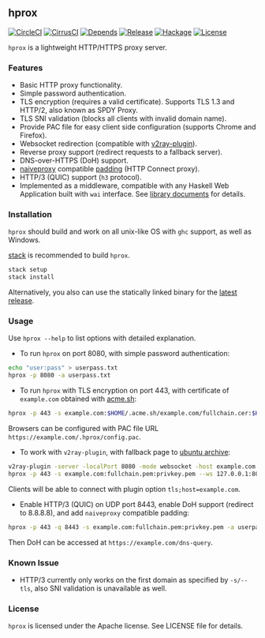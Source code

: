 ## hprox

[![CircleCI](https://circleci.com/gh/bjin/hprox.svg?style=shield)](https://circleci.com/gh/bjin/hprox)
[![CirrusCI](https://api.cirrus-ci.com/github/bjin/hprox.svg)](https://cirrus-ci.com/github/bjin/hprox)
[![Depends](https://img.shields.io/hackage-deps/v/hprox.svg)](https://packdeps.haskellers.com/feed?needle=hprox)
[![Release](https://img.shields.io/github/release/bjin/hprox.svg)](https://github.com/bjin/hprox/releases)
[![Hackage](https://img.shields.io/hackage/v/hprox.svg)](https://hackage.haskell.org/package/hprox)
[![License](https://img.shields.io/github/license/bjin/hprox.svg)](https://github.com/bjin/hprox/blob/master/LICENSE)

`hprox` is a lightweight HTTP/HTTPS proxy server.

### Features

* Basic HTTP proxy functionality.
* Simple password authentication.
* TLS encryption (requires a valid certificate). Supports TLS 1.3 and HTTP/2, also known as SPDY Proxy.
* TLS SNI validation (blocks all clients with invalid domain name).
* Provide PAC file for easy client side configuration (supports Chrome and Firefox).
* Websocket redirection (compatible with [v2ray-plugin](https://github.com/shadowsocks/v2ray-plugin)).
* Reverse proxy support (redirect requests to a fallback server).
* DNS-over-HTTPS (DoH) support.
* [naiveproxy](https://github.com/klzgrad/naiveproxy) compatible [padding](https://github.com/klzgrad/naiveproxy/#padding-protocol-an-informal-specification) (HTTP Connect proxy).
* HTTP/3 (QUIC) support (`h3` protocol).
* Implemented as a middleware, compatible with any Haskell Web Application built with `wai` interface.
  See [library documents](https://hackage.haskell.org/package/hprox) for details.

### Installation

`hprox` should build and work on all unix-like OS with `ghc` support, as well as Windows.

[stack](https://docs.haskellstack.org/en/stable/README/#how-to-install) is recommended to build `hprox`.

```sh
stack setup
stack install
```

Alternatively, you also can use the statically linked binary for the [latest release](https://github.com/bjin/hprox/releases).

### Usage

Use `hprox --help` to list options with detailed explanation.

* To run `hprox` on port 8080, with simple password authentication:

```sh
echo "user:pass" > userpass.txt
hprox -p 8080 -a userpass.txt
```

* To run `hprox` with TLS encryption on port 443, with certificate of `example.com` obtained with [acme.sh](https://acme.sh/):

```sh
hprox -p 443 -s example.com:$HOME/.acme.sh/example.com/fullchain.cer:$HOME/.acme.sh/example.com/example.com.key
```

Browsers can be configured with PAC file URL `https://example.com/.hprox/config.pac`.

* To work with `v2ray-plugin`, with fallback page to [ubuntu archive](http://archive.ubuntu.com/):

```sh
v2ray-plugin -server -localPort 8080 -mode websocket -host example.com -remotePort xxxx
hprox -p 443 -s example.com:fullchain.pem:privkey.pem --ws 127.0.0.1:8080 --rev archive.ubuntu.com:80
```

Clients will be able to connect with plugin option `tls;host=example.com`.

* Enable HTTP/3 (QUIC) on UDP port 8443, enable DoH support (redirect to 8.8.8.8), and add `naiveproxy` compatible padding:

```sh
hprox -p 443 -q 8443 -s example.com:fullchain.pem:privkey.pem -a userpass.txt --naive --doh 8.8.8.8
```

Then DoH can be accessed at `https://example.com/dns-query`.

### Known Issue

* HTTP/3 currently only works on the first domain as specified by `-s/--tls`, also SNI
  validation is unavailable as well.

### License

`hprox` is licensed under the Apache license. See LICENSE file for details.
